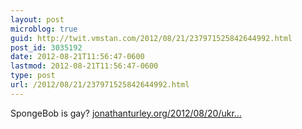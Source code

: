 ```yaml
---
layout: post
microblog: true
guid: http://twit.vmstan.com/2012/08/21/237971525842644992.html
post_id: 3035192
date: 2012-08-21T11:56:47-0600
lastmod: 2012-08-21T11:56:47-0600
type: post
url: /2012/08/21/237971525842644992.html
---
```

SpongeBob is gay? <a href="http://jonathanturley.org/2012/08/20/ukrainian-expert-commission-calls-for-ban-on-spongebob-for-promotion-of-homosexuality/">jonathanturley.org/2012/08/20/ukr…</a>

